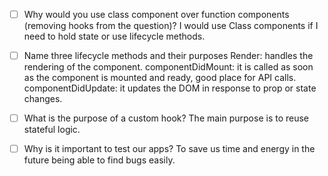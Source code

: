 - [ ] Why would you use class component over function components (removing hooks from the question)?
        I would use Class components if I need to hold state or use lifecycle methods.

- [ ] Name three lifecycle methods and their purposes
       Render: handles the rendering of the component.
       componentDidMount: it is called as soon as the component is mounted and ready, good place for API calls.
       componentDidUpdate: it updates the DOM in response to prop or state changes.

- [ ] What is the purpose of a custom hook?
    The main purpose is to reuse stateful logic.

- [ ] Why is it important to test our apps?
   To save us time and energy in the future being able to find bugs easily.
